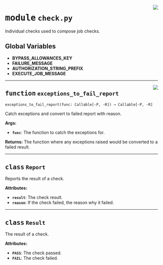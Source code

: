 <!-- markdownlint-disable -->

<a href="../repo_policy_compliance/check.py#L0"><img align="right" style="float:right;" src="https://img.shields.io/badge/-source-cccccc?style=flat-square"></a>

# <kbd>module</kbd> `check.py`
Individual checks used to compose job checks. 

**Global Variables**
---------------
- **BYPASS_ALLOWANCES_KEY**
- **FAILURE_MESSAGE**
- **AUTHORIZATION_STRING_PREFIX**
- **EXECUTE_JOB_MESSAGE**

---

<a href="../repo_policy_compliance/check.py#L74"><img align="right" style="float:right;" src="https://img.shields.io/badge/-source-cccccc?style=flat-square"></a>

## <kbd>function</kbd> `exceptions_to_fail_report`

```python
exceptions_to_fail_report(func: Callable[~P, ~R]) → Callable[~P, ~R]
```

Catch exceptions and convert to failed report with reason. 



**Args:**
 
 - <b>`func`</b>:  The function to catch the exceptions for. 



**Returns:**
 The function where any exceptions raised would be converted to a failed result. 


---

## <kbd>class</kbd> `Report`
Reports the result of a check. 



**Attributes:**
 
 - <b>`result`</b>:  The check result. 
 - <b>`reason`</b>:  If the check failed, the reason why it failed. 





---

## <kbd>class</kbd> `Result`
The result of a check. 



**Attributes:**
 
 - <b>`PASS`</b>:  The check passed. 
 - <b>`FAIL`</b>:  The check failed. 






